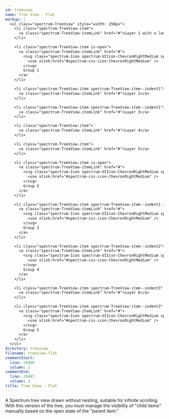 ```yaml
---
id: treeview
name: Tree View - Flat
markup: |
  <ul class="spectrum-TreeView" style="width: 250px">
    <li class="spectrum-TreeView-item">
      <a class="spectrum-TreeView-itemLink" href="#">Layer 1 with a long name that doesn't fit at all</a>
    </li>

    <li class="spectrum-TreeView-item is-open">
      <a class="spectrum-TreeView-itemLink" href="#">
        <svg class="spectrum-Icon spectrum-UIIcon-ChevronRightMedium spectrum-TreeView-indicator" focusable="false" aria-hidden="true">
          <use xlink:href="#spectrum-css-icon-ChevronRightMedium" />
        </svg>
        Group 1
      </a>
    </li>

    <li class="spectrum-TreeView-item spectrum-TreeView-item--indent1">
      <a class="spectrum-TreeView-itemLink" href="#">Layer 2</a>
    </li>

    <li class="spectrum-TreeView-item spectrum-TreeView-item--indent1">
      <a class="spectrum-TreeView-itemLink" href="#">Layer 3</a>
    </li>

    <li class="spectrum-TreeView-item">
      <a class="spectrum-TreeView-itemLink" href="#">Layer 4</a>
    </li>

    <li class="spectrum-TreeView-item">
      <a class="spectrum-TreeView-itemLink" href="#">Layer 5</a>
    </li>

    <li class="spectrum-TreeView-item is-open">
      <a class="spectrum-TreeView-itemLink" href="#">
        <svg class="spectrum-Icon spectrum-UIIcon-ChevronRightMedium spectrum-TreeView-indicator" focusable="false" aria-hidden="true">
          <use xlink:href="#spectrum-css-icon-ChevronRightMedium" />
        </svg>
        Group 2
      </a>
    </li>

    <li class="spectrum-TreeView-item spectrum-TreeView-item--indent1 is-open">
      <a class="spectrum-TreeView-itemLink" href="#">
        <svg class="spectrum-Icon spectrum-UIIcon-ChevronRightMedium spectrum-TreeView-indicator" focusable="false" aria-hidden="true">
          <use xlink:href="#spectrum-css-icon-ChevronRightMedium" />
        </svg>
        Group 3
      </a>
    </li>

    <li class="spectrum-TreeView-item spectrum-TreeView-item--indent2">
      <a class="spectrum-TreeView-itemLink" href="#">
        <svg class="spectrum-Icon spectrum-UIIcon-ChevronRightMedium spectrum-TreeView-indicator" focusable="false" aria-hidden="true">
          <use xlink:href="#spectrum-css-icon-ChevronRightMedium" />
        </svg>
        Group 4
      </a>
    </li>

    <li class="spectrum-TreeView-item spectrum-TreeView-item--indent3" hidden>
      <a class="spectrum-TreeView-itemLink" href="#">Layer 6</a>
    </li>

    <li class="spectrum-TreeView-item spectrum-TreeView-item--indent3" hidden>
      <a class="spectrum-TreeView-itemLink" href="#">
        <svg class="spectrum-Icon spectrum-UIIcon-ChevronRightMedium spectrum-TreeView-indicator" focusable="false" aria-hidden="true">
          <use xlink:href="#spectrum-css-icon-ChevronRightMedium" />
        </svg>
        Group 5
      </a>
    </li>
  </ul>
directory: treeview
filename: treeview-flat
commentStart:
  line: 20406
  column: 1
commentEnd:
  line: 20487
  column: 2
title: Tree View - Flat
---
```

A Spectrum tree view drawn without nesting, suitable for infinite scrolling.
With this version of the tree, you must manage the visibility of "child items" manually based on the open state of the "parent item."
